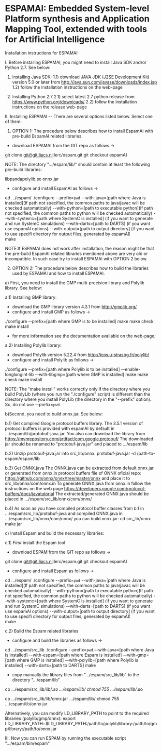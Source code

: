 ESPAMAI: Embedded System-level Platform synthesis and Application Mapping Tool, extended with tools for Artificial Intelligence
================================================================================================================================
Installation instructions for ESPAMAI

I. Before installing ESPAMAI, you might need to install Java SDK and/or Python 2.7. See below:

1. Installing Java SDK: 
1.1) download JAVA JDK (J2SE Development Kit) version 5.0 or later from
http://java.sun.com/javase/downloads/index.jsp
1.2) follow the installation instructions on the web-page

2. Installing Python 2.7
2.1) select latest 2.7 python release from https://www.python.org/downloads/
2.2) follow the installation instructions on the release web-page

II. Installing ESPAMAI -- There are several options listed below. Select one of them:

1. OPTION 1: The procedure below describes how to install EspamAI with 
pre-build EspamAI related libraries. 

- download ESPAMAI from the GIT repo as follows ->

git clone git@git.liacs.nl:lerc/espam.git
git checkout espamAI

NOTE: The directory ".../espam/lib/" should contain at least the following 
pre-build libraries:
 
libpandapolylib.so
onnx.jar

- configure and install EspamAI as follows ->

cd .../espam/
./configure --prefix=`pwd`
            --with-java=[path where Java is installed](If path not specified, the common paths to java/javac will be checked automatically) 
            --with-python=[path to executable python](If path not specified, the common paths to python will be checked automatically) 
            --with-systemc=[path where SystemC is installed] (if you want to generate and run SystemC simulations)
            --with-darts=[path to DARTS] (if you want use espamAI options)
            --with-output=[path to output directory] (if you want to use specifi directory for output files, generated by espamAI)	
make

NOTE:If ESPAMAI does not work after installation, 
the reason might be that the pre-build EspamAI related libraries mentioned above
are very old or incompatible. In such case try to install ESPAMAI with OPTION 2 below. 

2. OPTION 2: The procedure below describes how to build the libraries used by ESPAMAI
and how to install ESPAMAI.

a) First, you need to install the GMP multi-precision library and Polylib library. See below:

a.1) Installing GMP library:
- download the GMP library version 4.3.1 from http://gmplib.org/
- configure and install GMP as follows ->

./configure --prefix=[path where GMP is to be installed]
make
make check
make install

- for more information see the documentation available on the
web-page;

a.2) Installing Polylib library:
- download Polylib version 5.22.4 from
http://icps.u-strasbg.fr/polylib/
- configure and install Polylib as follows ->

./configure --prefix=[path where Polylib is to be installed]
            --enable-longlongint-lib
            --with-libgmp=[path where GMP is installed]
make
make check
make install

NOTE: The "make install" works correctly only if the directory where
you build PolyLib (where you run the "./configure" script) is
different than the directory where you install PolyLib (the directory
in the "--prefix" option). So, do not use --prefix=`pwd`.

b)Second, you need to build onnx.jar. See below:

b.1) Get compiled Google protocol buffers library.
The 3.5.1 version of protocol buffers is provided with espamAI by default in .../espam/lib/protobuf-java.jar.
You also can download the library from https://mvnrepository.com/artifact/com.google.protobuf/
The downloaded jar should be renamed to "protobuf-java.jar" and placed to .../espam/lib

b.2) Unzip protobuf-java.jar into src_lib/onnx:
	protobuf-java.jar -d /path-to-espam/espam/lib
	
b.3) Get ONNX.java
The ONNX.java can be extracted from default onnx.jar or generated from onnx.in protocol buffers file of ONNX oficial repo: 
https://github.com/onnx/onnx/tree/master/onnx and place it to src_lib/onnx/com/onnx.in
To generate ONNX.java from onnx.in follow the instructions on the web page 
https://developers.google.com/protocol-buffers/docs/javatutorial
The extracted/generated ONNX.java should be placed in .../espam/src_lib/onnx/com/onnx/

b.4) As soon as you have compiled protocol buffer classes from b.1 in .../espam/src_lib/protobuf-java
and compiled ONNX.java in .../espam/src_lib/onnx/com/onnx/  you can build onnx.jar:
	cd src_lib/onnx
	make jar

c) Install Espam and build the necessary libraries:

c.1) _First_ install the Espam tool

- download ESPAM from the GIT repo as follows ->

git clone git@git.liacs.nl:lerc/espam.git
git checkout espamAI

- configure and install Espam as follows ->

cd .../espam/
./configure --prefix=`pwd`
            --with-java=[path where Java is installed](If path not specified, the common paths to java/javac will be checked automatically) 
            --with-python=[path to executable python](If path not specified, the common paths to python will be checked automatically) 
            --with-systemc=[path where SystemC is installed] (if you want to generate and run SystemC simulations)
            --with-darts=[path to DARTS] (if you want use espamAI options)
            --with-output=[path to output directory] (if you want to use specifi directory for output files, generated by espamAI)	
make

c.2) Build the Espam related libraries

- configure and build the libraries as follows ->

cd .../espam/src_lib
./configure --prefix=`pwd`
            --with-java=[path where Java is installed]
            --with-espam=[path where Espam is installed]
            --with-gmp=[path where GMP is installed]
            --with-polylib=[path where Polylib is installed]
            --with-darts=[path to DARTS]
make

- copy manually the library files from ".../espam/src_lib/lib" to the directory ".../espam/lib"

cp .../espam/src_lib/lib/*.so  .../espam/lib/ 
chmod 755 .../espam/lib/*.so

cp .../espam/src_lib/lib/onnx.jar  .../espam/lib/ 
chmod 755 .../espam/lib/onnx.jar

Alternatively, you can modify LD_LIBRARY_PATH to point to the required libraries (polylib/gmp/onnx):
export LD_LIBRARY_PATH=$LD_LIBRARY_PATH:/path/to/polylib/library:/path/to/gmp/library:/path/to/onnx.jar

III. Now you can run ESPAM by running the executable script ".../espam/bin/espam"


